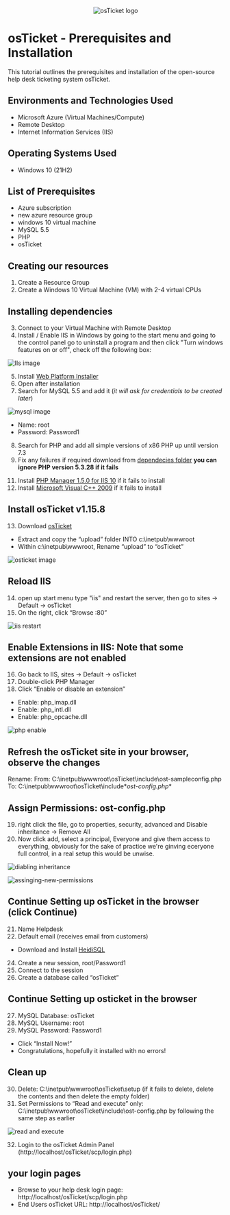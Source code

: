 <p align="center">
<img src="https://i.imgur.com/Clzj7Xs.png" alt="osTicket logo"/>
</p>

# osTicket - Prerequisites and Installation
This tutorial outlines the prerequisites and installation of the open-source help desk ticketing system osTicket.<br />


## Environments and Technologies Used

- Microsoft Azure (Virtual Machines/Compute)
- Remote Desktop
- Internet Information Services (IIS)

## Operating Systems Used 

- Windows 10 (21H2)

## List of Prerequisites

- Azure subscription
- new azure resource group
- windows 10 virtual machine
- MySQL 5.5
- PHP 
- osTicket

##  Creating our resources

1. Create a Resource Group
2. Create a Windows 10 Virtual Machine (VM) with 2-4 virtual CPUs

## Installing dependencies

3. Connect to your Virtual Machine with Remote Desktop
4. Install / Enable IIS in Windows by going to the start menu and going to the control panel go to uninstall a program and then click "Turn windows features on or off", check off the following box:

![IIs image](./iis.png)

5. Install [Web Platform Installer](./dependecies/WebPlatformInstaller_x64_en-US.msi)
6. Open after installation
7. Search for MySQL 5.5 and add it (*it will ask for credentials to be created later*)

![mysql image](./mysql.png)

  - Name: root
  - Password: Password1
8. Search for PHP and add all simple versions of x86 PHP up until version 7.3
9. Fix any failures if required download from [dependecies folder](./dependecies/) **you can ignore PHP version 5.3.28 if it fails**
<!-- 10. Install [PHP Version 7.3.8](./dependecies/php-7.3.8-Win32-VC15-x86.zip) if it fails -->
11. Install [PHP Manager 1.5.0 for IIS 10](./dependecies/PHPManagerForIIS_V1.5.0.msi) if it fails to install 
12. Install [Microsoft Visual C++ 2009](./dependecies/vcredist_x86.exe) if it fails to install

## Install osTicket v1.15.8

13. Download [osTicket](https://osticket.com/download/)
  - Extract and copy the “upload” folder INTO c:\inetpub\wwwroot
  - Within c:\inetpub\wwwroot, Rename “upload” to “osTicket”

![osticket image](./osticket.png)

## Reload IIS 

14. open up start menu type "iis" and restart the server, then go to sites -> Default -> osTicket
15. On the right, click “Browse :80”

![iis restart](./iis-resart.png)


## Enable Extensions in IIS: Note that some extensions are not enabled
16. Go back to IIS, sites -> Default -> osTicket
17. Double-click PHP Manager
18. Click “Enable or disable an extension”
  - Enable: php_imap.dll
  - Enable: php_intl.dll
  - Enable: php_opcache.dll

![php enable](./enabling-php.png)

## Refresh the osTicket site in your browser, observe the changes

Rename:
    From: C:\inetpub\wwwroot\osTicket\include\ost-sampleconfig.php
    To: C:\inetpub\wwwroot\osTicket\include\**ost-config.php**

## Assign Permissions: ost-config.php
19. right click the file, go to properties, security, advanced and Disable inheritance -> Remove All
20. Now click add, select a principal, Everyone and give them access to everything, obviously for the sake of practice we're ginving eceryone full control, in a real setup this would be unwise.

![diabling inheritance](./disabling-inheritance.png)

![assinging-new-permissions](./assinging-new-permissions.png)

## Continue Setting up osTicket in the browser (click Continue)
21. Name Helpdesk
22. Default email (receives email from customers)
  - Download and Install [HeidiSQL](https://www.heidisql.com/download.php) 
24. Create a new session, root/Password1
25. Connect to the session
26. Create a database called “osTicket”

## Continue Setting up osticket in the browser
27. MySQL Database: osTicket
28. MySQL Username: root
29. MySQL Password: Password1
  - Click “Install Now!”
  - Congratulations, hopefully it installed with no errors!

## Clean up

30. Delete: C:\inetpub\wwwroot\osTicket\setup (if it fails to delete, delete the contents and then delete the empty folder)
31. Set Permissions to “Read and execute” only: C:\inetpub\wwwroot\osTicket\include\ost-config.php by following the same step as earlier

![read and execute](./permissions.png)

32. Login to the osTicket Admin Panel (http://localhost/osTicket/scp/login.php)

## your login pages

- Browse to your help desk login page: http://localhost/osTicket/scp/login.php  
- End Users osTicket URL: http://localhost/osTicket/ 

